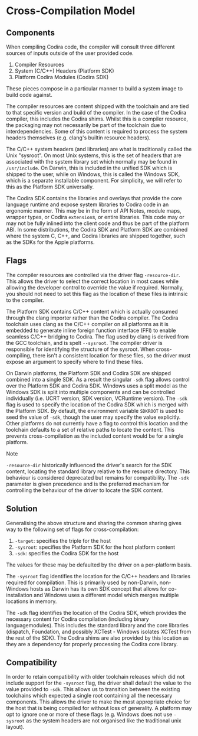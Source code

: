 
# Cross-Compilation Model

## Components

When compiling Codira code, the compiler will consult three different sources of
inputs outside of the user provided code.

1. Compiler Resources
2. System (C/C++) Headers (Platform SDK)
3. Platform Codira Modules (Codira SDK)

These pieces compose in a particular manner to build a system image to build
code against.

The compiler resources are content shipped with the toolchain and are tied to
that specific version and build of the compiler. In the case of the Codira
compiler, this includes the Codira shims. Whilst this is a compiler resource, the
packaging may not necessarily be part of the toolchain due to interdependencies.
Some of this content is required to process the system headers themselves (e.g.
clang's builtin resource headers).

The C/C++ system headers (and libraries) are what is traditionally called the
Unix "sysroot". On most Unix systems, this is the set of headers that are
associated with the system library set which normally may be found in
`/usr/include`. On Darwin, this is included in the unified SDK which is shipped
to the user, while on Windows, this is called the Windows SDK, which is a
separate installable component. For simplicity, we will refer to this as the
Platform SDK universally.

The Codira SDK contains the libraries and overlays that provide the core
language runtime and expose system libraries to Codira code in an ergonomic
manner. This may be in the form of API Notes, module maps, wrapper types, or
Codira `extension`s, or entire libraries. This code may or may not be fully
inlined into the client code and thus be part of the platform ABI. In some
distributions, the Codira SDK and Platform SDK are combined where the system C,
C++, and Codira libraries are shipped together, such as the SDKs for the Apple
platforms.

## Flags

The compiler resources are controlled via the driver flag `-resource-dir`. This
allows the driver to select the correct location in most cases while allowing
the developer control to override the value if required. Normally, you should
not need to set this flag as the location of these files is intrinsic to the
compiler.

The Platform SDK contains C/C++ content which is actually consumed through the
clang importer rather than the Codira compiler. The Codira toolchain uses clang as
the C/C++ compiler on all platforms as it is embedded to generate inline foreign
function interface (FFI) to enable seamless C/C++ bridging to Codira. The flag
used by clang is derived from the GCC toolchain, and is spelt `--sysroot`. The
compiler driver is responsible for identifying the structure of the sysroot.
When cross-compiling, there isn't a consistent location for these files, so the
driver must expose an argument to specify where to find these files.

On Darwin platforms, the Platform SDK and Codira SDK are shipped combined into a
single SDK. As a result the singular `-sdk` flag allows control over the
Platform SDK and Codira SDK. Windows uses a split model as the Windows SDK is
split into multiple components and can be controlled individually (i.e. UCRT
version, SDK version, VCRuntime version). The `-sdk` flag is used to specify the
location of the Codira SDK which is merged with the Platform SDK. By default, the
environment variable `SDKROOT` is used to seed the value of `-sdk`, though the
user may specify the value explicitly. Other platforms do not currently have a
flag to control this location and the toolchain defaults to a set of relative
paths to locate the content. This prevents cross-compilation as the included
content would be for a single platform.

> [!NOTE]
> `-resource-dir` historically influenced the driver's search for the SDK content, locating the standard library relative to the resource directory. This behaviour is considered deprecated but remains for compatibility. The `-sdk` parameter is given precedence and is the preferred mechanism for controlling the behaviour of the driver to locate the SDK content.

## Solution

Generalising the above structure and sharing the common sharing gives way to the
following set of flags for cross-compilation:

1. `-target`: specifies the triple for the host
2. `-sysroot`: specifies the Platform SDK for the host platform content
3. `-sdk`: specifies the Codira SDK for the host

The values for these may be defaulted by the driver on a per-platform basis.

The `-sysroot` flag identifies the location for the C/C++ headers and libraries
required for compilation. This is primarily used by non-Darwin, non-Windows
hosts as Darwin has its own SDK concept that allows for co-installation and
Windows uses a different model which merges multiple locations in memory.

The `-sdk` flag identifies the location of the Codira SDK, which provides the
necessary content for Codira compilation (including binary languagemodules). This
includes the standard library and the core libraries (dispatch, Foundation, and
possibly XCTest - Windows isolates XCTest from the rest of the SDK). The Codira
shims are also provided by this location as they are a dependency for properly
processing the Codira core library.

## Compatibility

In order to retain compatibility with older toolchain releases which did not
include support for the `-sysroot` flag, the driver shall default the value to
the value provided to `-sdk`. This allows us to transition between the existing
toolchains which expected a single root containing all the necessary components.
This allows the driver to make the most appropriate choice for the host that is
being compiled for without loss of generality. A platform may opt to ignore one
or more of these flags (e.g. Windows does not use `-sysroot` as the system
headers are not organised like the traditional unix layout).
